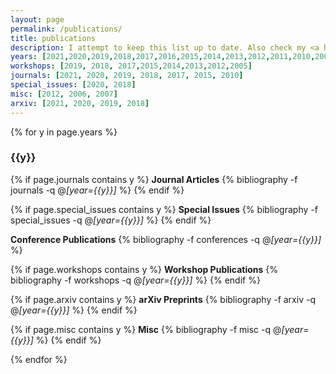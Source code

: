 ```yaml
---
layout: page
permalink: /publications/
title: publications
description: I attempt to keep this list up to date. Also check my <a href="https://scholar.google.com/citations?user=WnKjfFEAAAAJ">Google Scholar</a> profile.
years: [2021,2020,2019,2018,2017,2016,2015,2014,2013,2012,2011,2010,2009,2008,2007,2006,2005]
workshops: [2019, 2018, 2017,2015,2014,2013,2012,2005]
journals: [2021, 2020, 2019, 2018, 2017, 2015, 2010]
special_issues: [2020, 2018]
misc: [2012, 2006, 2007]
arxiv: [2021, 2020, 2019, 2018]
---
```


{% for y in page.years %}
  <h3 class="year">{{y}}</h3>

  {% if page.journals contains y %}
  <strong>Journal Articles</strong>
  {% bibliography -f journals -q @*[year={{y}}]* %}
  {% endif %}

  {% if page.special_issues contains y %}
  <strong>Special Issues</strong>
  {% bibliography -f special_issues -q @*[year={{y}}]* %}
  {% endif %}

  <strong>Conference Publications</strong>
  {% bibliography -f conferences -q @*[year={{y}}]* %}

  {% if page.workshops contains y %}
  <strong>Workshop Publications</strong>
  {% bibliography -f workshops -q @*[year={{y}}]* %}
  {% endif %}

  {% if page.arxiv contains y %}
  <strong>arXiv Preprints</strong>
  {% bibliography -f arxiv -q @*[year={{y}}]* %}
  {% endif %}

  {% if page.misc contains y %}
  <strong>Misc</strong>
  {% bibliography -f misc -q @*[year={{y}}]* %}
  {% endif %}

{% endfor %}
